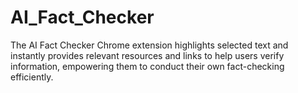 # AI_Fact_Checker
The AI Fact Checker Chrome extension highlights selected text and instantly provides relevant resources and links to help users verify information, empowering them to conduct their own fact-checking efficiently.
